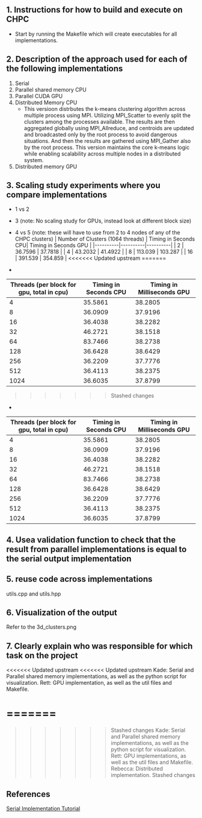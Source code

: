 ## 1. Instructions for how to build and execute on CHPC
- Start by running the Makefile which will create executables for all implementations.

## 2. Description of the approach used for each of the following implementations
1. Serial
2. Parallel shared memory CPU
3. Parallel CUDA GPU 
4. Distributed Memory CPU
    - This versioon distrbutes the k-means clustering algorithm across multiple process using MPI. Utilizing MPI_Scatter to evenly split the clusters among the processes available. The results are then aggregated globally using MPI_Allreduce, and centroids are updated and broadcasted only by the root process to avoid dangerous situations. And then the results are gathered using MPI_Gather also by the root process. This version maintains the core k-means logic while enabling scalability across multiple nodes in a distributed system.
5. Distributed memory GPU

## 3. Scaling study experiments where you compare implementations
- 1 vs 2 
- 3 (note: No scaling study for GPUs, instead look at different block size)
- 4 vs 5 (note: these will have to use from 2 to 4 nodes of any of the CHPC clusters)
| Number of Clusters (1064 threads) | Timing in Seconds CPU| Timing in Seconds GPU |
|----------|----------|----------|
| 2 | 36.7596 | 37.7818   |
| 4 | 43.2032 | 41.4922 |
| 8 | 113.039   | 103.287 |
| 16 | 391.539 | 354.859  |
<<<<<<< Updated upstream
=======

- 
| Threads (per block for gpu, total in cpu)| Timing in Seconds CPU| Timing in Milliseconds GPU|
|----------|----------|----------|
| 4 | 35.5861 | 38.2805 |
| 8 | 36.0909 | 37.9196 |
| 16 | 36.4038 | 38.2282 |
| 32 | 46.2721 | 38.1518 |
| 64 | 83.7466 | 38.2738 |
| 128 | 36.6428  | 38.6429 |
| 256 | 36.2209 | 37.7776 |
| 512 | 36.4113 | 38.2375 |
| 1024 | 36.6035 | 37.8799 |
>>>>>>> Stashed changes

- 
| Threads (per block for gpu, total in cpu)| Timing in Seconds CPU| Timing in Milliseconds GPU|
|----------|----------|----------|
| 4 | 35.5861 | 38.2805 |
| 8 | 36.0909 | 37.9196 |
| 16 | 36.4038 | 38.2282 |
| 32 | 46.2721 | 38.1518 |
| 64 | 83.7466 | 38.2738 |
| 128 | 36.6428  | 38.6429 |
| 256 | 36.2209 | 37.7776 |
| 512 | 36.4113 | 38.2375 |
| 1024 | 36.6035 | 37.8799 |

## 4. Usea  validation function to check that the result from parallel implementations is equal to the serial output implementation

## 5. reuse code across implementations
utils.cpp and utils.hpp

## 6. Visualization of the output
Refer to the 3d_clusters.png

## 7. Clearly explain who was responsible for which task on the project 
<<<<<<< Updated upstream
<<<<<<< Updated upstream
Kade: Serial and Parallel shared memory implementations, as well as the python script for visualization. 
Rett: GPU implementation, as well as the util files and Makefile.

=======
=======
>>>>>>> Stashed changes
Kade: Serial and Parallel shared memory implementations, as well as the python script for visualization. \
Rett: GPU implementations, as well as the util files and Makefile.\
Rebecca: Distributed implementation.
>>>>>>> Stashed changes

## References
[Serial Implementation Tutorial](https://reasonabledeviations.com/2019/10/02/k-means-in-cpp/)
